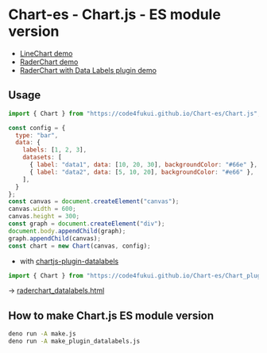 # Chart-es - Chart.js - ES module version

- [LineChart demo](https://code4fukui.github.io/Chart-es/)
- [RaderChart demo](https://code4fukui.github.io/Chart-es/raderchart.html)
- [RaderChart with Data Labels plugin demo](https://code4fukui.github.io/Chart-es/raderchart_datalabels.html)

## Usage

```JavaScript
import { Chart } from "https://code4fukui.github.io/Chart-es/Chart.js";

const config = {
  type: "bar",
  data: {
    labels: [1, 2, 3],
    datasets: [
      { label: "data1", data: [10, 20, 30], backgroundColor: "#66e" },
      { label: "data2", data: [5, 10, 20], backgroundColor: "#e66" },
    ],
  }
};
const canvas = document.createElement("canvas");
canvas.width = 600;
canvas.height = 300;
const graph = document.createElement("div");
document.body.appendChild(graph);
graph.appendChild(canvas);
const chart = new Chart(canvas, config);
```

- with [chartjs-plugin-datalabels](https://github.com/chartjs/chartjs-plugin-datalabels/)
```JavaScript
import { Chart } from "https://code4fukui.github.io/Chart-es/Chart_plugin_datalabels.js";
```
→ [raderchart_datalabels.html](raderchart_datalabels.html)

## How to make Chart.js ES module version

```sh
deno run -A make.js
deno run -A make_plugin_datalabels.js
```
